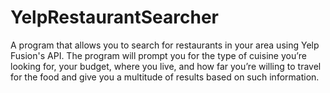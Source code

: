 # YelpRestaurantSearcher
A program that allows you to search for restaurants in your area using Yelp Fusion's API.
The program will prompt you for the type of cuisine you’re looking for, your budget, where you live, and how far you’re willing to travel for the food and give you a multitude of results based on such information. 
